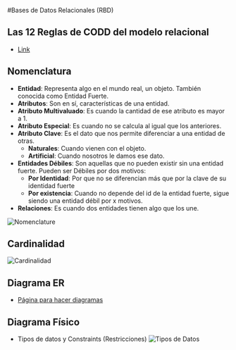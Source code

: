 #Bases de Datos Relacionales (RBD)

## Las 12 Reglas de CODD del modelo relacional
- [Link](https://bit.ly/3KWdQ0E)

## Nomenclatura 
- **Entidad**: Representa algo en el mundo real, un objeto. También conocida como Entidad Fuerte.
- **Atributos**: Son en sí, características de una entidad.
- **Atributo Multivaluado**: Es cuando la cantidad de ese atributo es mayor a 1.
- **Atributo Especial**: Es cuando no se calcula al igual que los anteriores.
- **Atributo Clave**: Es el dato que nos permite diferenciar a una entidad de otras.
    - **Naturales**: Cuando vienen con el objeto.
    - **Artificial**: Cuando nosotros le damos ese dato.
- **Entidades Débiles**: Son aquellas que no pueden existir sin una entidad fuerte. Pueden ser Débiles por dos motivos:
    - **Por Identidad**: Por que no se diferencian más que por la clave de su identidad fuerte
    - **Por existencia**: Cuando no depende del id de la entidad fuerte, sigue siendo una entidad débil por x motivos.
- **Relaciones**: Es cuando dos entidades tienen algo que los une.


![Nomenclature](https://static.platzi.com/media/user_upload/img-2e2fc1ba-ad77-4045-b7a5-f74a65e3f55e.jpg)

## Cardinalidad
![Cardinalidad](https://lh6.googleusercontent.com/proxy/BWwfVeHWLGIMExCLh91GUCnq5-0TX2ay5RelZwRBj5Ku4u90DmqKv_V3WmZ_0IOR-moNHKuNPb-6qccSaOzTJgENwMl5SdjmJO0AxRfx1v1TmtJPXWK95dj3v2C5Tst9b73kZ6JGHiEAhnUhNQiY=w1200-h630-p-k-no-nu)

## Diagrama ER
- [Página para hacer diagramas](https://app.diagrams.net)
## Diagrama Físico 
- Tipos de datos y Constraints (Restricciones)
![Tipos de Datos](https://static.platzi.com/media/user_upload/DiagramaF%C3%ADsico%3Atipo%20de%20datos%20y%20constraints-e18d3f34-6bb7-424b-8256-8212049045ce.jpg)


